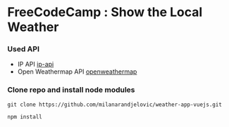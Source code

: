 # FreeCodeCamp : Show the Local Weather

### Used API
* IP API [ip-api](http://ip-api.com/docs/)
* Open Weathermap API [openweathermap](http://openweathermap.org/api)

### Clone repo and install node modules
 
`git clone https://github.com/milanarandjelovic/weather-app-vuejs.git`

`npm install`